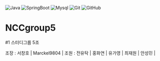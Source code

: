 ![Java](https://img.shields.io/badge/java-007396?style=for-the-badge&logo=OpenJDK&logoColor=white)
![SpringBoot](https://img.shields.io/badge/springboot-6DB33F?style=for-the-badge&logo=springboot&logoColor=white)
![Mysql](https://img.shields.io/badge/mysql-4479A1?style=for-the-badge&logo=mysql&logoColor=white)
![Git](https://img.shields.io/badge/git-%23F05033.svg?style=for-the-badge&logo=git&logoColor=white)
![GitHub](https://img.shields.io/badge/github-%23121011.svg?style=for-the-badge&logo=github&logoColor=white)
# NCCgroup5
#1 스터디그룹 5조

조장 : 서창호 | Marckel9804 |
조원 : 전유탁 |
       홍화연 |
       유가영 |
       최재원 |
       안성민 |
       
